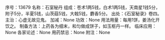 序号：13679
名称：石室秘丹
组成：苍术1两5钱，白术1两5钱，天南星1钱5分，附子5分，半夏5钱，山茨菇5钱，大戟5钱，麝香5分。
出处：《石室秘录》卷四。
主治：心虚无故见鬼。
加减：None
功效：None
用法用量：每用1饼，姜汤化开饮之。
制备方法：上药各为细末，和匀做成饼子，如玉枢丹一样。
临床应用：None
各家论述：None
用药禁忌：None
附注：None
